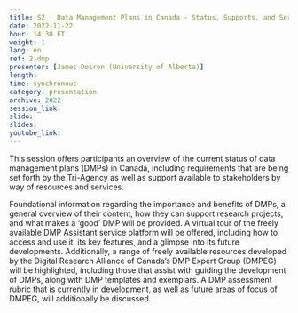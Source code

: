 ```yaml
---
title: S2 | Data Management Plans in Canada - Status, Supports, and Services
date: 2022-11-22
hour: 14:30 ET
weight: 1
lang: en
ref: 2-dmp
presenter: [James Doiron (University of Alberta)]
length:
time: synchronous
category: presentation
archive: 2022
session_link:
slido:
slides:
youtube_link:
---
```

This session offers participants an overview of the current status of data management plans (DMPs) in Canada, including requirements that are being set forth by the Tri-Agency as well as support available to stakeholders by way of resources and  services. <!--more-->

Foundational information regarding the importance and benefits of DMPs, a general overview of their content, how they can support research projects, and what makes a ‘good’ DMP will be provided. A virtual tour of the freely available DMP Assistant service platform will be offered, including how to access and use it, its key features, and a glimpse into its future developments. Additionally, a range of freely available resources developed by the Digital Research Alliance of Canada’s DMP Expert Group (DMPEG) will be highlighted, including those that assist with guiding the development of DMPs, along with DMP templates and exemplars. A DMP assessment rubric that is currently in development, as well as future areas of focus of DMPEG, will additionally be discussed.
